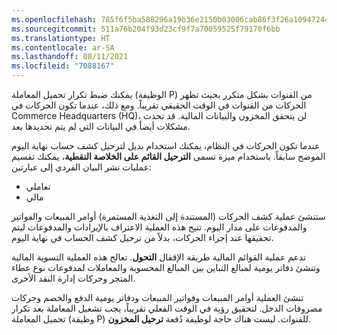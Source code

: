 ```yaml
---
ms.openlocfilehash: 785f6f5ba588296a19b36e2150b03006cab86f3f26a1094724433f5fd1dc9a08
ms.sourcegitcommit: 511a76b204f93d23cf9f7a70059525f79170f6bb
ms.translationtype: HT
ms.contentlocale: ar-SA
ms.lasthandoff: 08/11/2021
ms.locfileid: "7088167"
---
```

يمكنك ضبط تكرار تحميل المعاملة (الوظيفة P) من القنوات بشكل متكرر بحيث تظهر الحركات من القنوات في الوقت الحقيقي تقريباً. ومع ذلك، عندما تكون الحركات في Commerce Headquarters‏ (HQ)، لن يتحقق المخزون والبيانات المالية. قد تحدث مشكلات أيضاً في البيانات التي لم يتم تحديدها بعد.

عندما تكون الحركات في النظام، يمكنك استخدام بديل لترحيل كشف حساب نهاية اليوم الموضح سابقاً. باستخدام ميزة تسمى **الترحيل القائم على الخلاصة النقطية**، يمكنك تقسيم عمليات نشر البيان الفردي إلى عبارتين: 

- تعاملي
- مالي

ستنشئ عملية كشف الحركات (المستندة إلى التغذية المستمرة) أوامر المبيعات والفواتير والمدفوعات على مدار اليوم. تتيح هذه العملية الاعتراف بالإيرادات والمدفوعات ليتم تحقيقها عند إجراء الحركات، بدلاً من ترحيل كشف الحساب في نهاية اليوم. 

تدعم عملية القوائم المالية طريقة الإقفال **التحول**. تعالج هذه العملية التسوية المالية وتنشئ دفاتر يومية لمبالغ التباين بين المبالغ المحسوبة والمعاملات لمدفوعات نوع عطاء المتجر وحركات إدارة النقد الأخرى.

تنشئ العملية أوامر المبيعات وفواتير المبيعات ودفاتر يومية الدفع والخصم وحركات مصروفات الدخل. لتحقيق رؤية في الوقت الفعلي تقريباً، يجب تشغيل المعاملة بعد تكرار تحميل المعاملة (وظيفة P) للقنوات. ليست هناك حاجة لوظيفة دُفعة **ترحيل المخزون**. 


